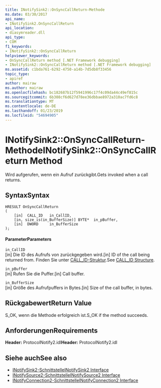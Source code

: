 ```yaml
---
title: INotifySink2::OnSyncCallReturn-Methode
ms.date: 03/30/2017
api_name:
- INotifySink2.OnSyncCallReturn
api_location:
- diasymreader.dll
api_type:
- COM
f1_keywords:
- INotifySink2::OnSyncCallReturn
helpviewer_keywords:
- OnSyncCallReturn method [.NET Framework debugging]
- INotifySink2::OnSyncCallReturn method [.NET Framework debugging]
ms.assetid: c1bda761-6292-4750-a14b-7d5db8f33456
topic_type:
- apiref
author: mairaw
ms.author: mairaw
ms.openlocfilehash: bc182687b12f5941996c17f4c09da44c49ef815c
ms.sourcegitcommit: 6b308cf6d627d78ee36dbbae8972a310ac7fd6c8
ms.translationtype: MT
ms.contentlocale: de-DE
ms.lasthandoff: 01/23/2019
ms.locfileid: "54694905"
---
```

# <a name="inotifysink2onsynccallreturn-method"></a><span data-ttu-id="65131-102">INotifySink2::OnSyncCallReturn-Methode</span><span class="sxs-lookup"><span data-stu-id="65131-102">INotifySink2::OnSyncCallReturn Method</span></span>
<span data-ttu-id="65131-103">Wird aufgerufen, wenn ein Aufruf zurückgibt.</span><span class="sxs-lookup"><span data-stu-id="65131-103">Gets invoked when a call returns.</span></span>  
  
## <a name="syntax"></a><span data-ttu-id="65131-104">Syntax</span><span class="sxs-lookup"><span data-stu-id="65131-104">Syntax</span></span>  
  
```  
HRESULT OnSyncCallReturn  
(  
    [in]  CALL_ID   in_CallID,  
    [in, size_is(in_BufferSize)] BYTE*  in_pBuffer,  
    [in]  DWORD     in_BufferSize  
);  
```  
  
#### <a name="parameters"></a><span data-ttu-id="65131-105">Parameter</span><span class="sxs-lookup"><span data-stu-id="65131-105">Parameters</span></span>  
 `in_CallID`  
 <span data-ttu-id="65131-106">[in] Die ID des Aufrufs von zurückgegeben wird.</span><span class="sxs-lookup"><span data-stu-id="65131-106">[in] ID of the call being returned from.</span></span> <span data-ttu-id="65131-107">Finden Sie unter [CALL_ID-Struktur](../../../../docs/framework/unmanaged-api/diagnostics/call-id-structure.md).</span><span class="sxs-lookup"><span data-stu-id="65131-107">See [CALL_ID Structure](../../../../docs/framework/unmanaged-api/diagnostics/call-id-structure.md).</span></span>  
  
 `in_pBuffer`  
 <span data-ttu-id="65131-108">[in] Rufen Sie die Puffer.</span><span class="sxs-lookup"><span data-stu-id="65131-108">[in] Call buffer.</span></span>  
  
 `in_BufferSize`  
 <span data-ttu-id="65131-109">[in] Größe des Aufrufpuffers in Bytes.</span><span class="sxs-lookup"><span data-stu-id="65131-109">[in] Size of the call buffer, in bytes.</span></span>  
  
## <a name="return-value"></a><span data-ttu-id="65131-110">Rückgabewert</span><span class="sxs-lookup"><span data-stu-id="65131-110">Return Value</span></span>  
 <span data-ttu-id="65131-111">S_OK, wenn die Methode erfolgreich ist.</span><span class="sxs-lookup"><span data-stu-id="65131-111">S_OK if the method succeeds.</span></span>  
  
## <a name="requirements"></a><span data-ttu-id="65131-112">Anforderungen</span><span class="sxs-lookup"><span data-stu-id="65131-112">Requirements</span></span>  
 <span data-ttu-id="65131-113">**Header:** ProtocolNotify2.idl</span><span class="sxs-lookup"><span data-stu-id="65131-113">**Header:** ProtocolNotify2.idl</span></span>  
  
## <a name="see-also"></a><span data-ttu-id="65131-114">Siehe auch</span><span class="sxs-lookup"><span data-stu-id="65131-114">See also</span></span>
- [<span data-ttu-id="65131-115">INotifySink2-Schnittstelle</span><span class="sxs-lookup"><span data-stu-id="65131-115">INotifySink2 Interface</span></span>](../../../../docs/framework/unmanaged-api/diagnostics/inotifysink2-interface.md)
- [<span data-ttu-id="65131-116">INotifySource2-Schnittstelle</span><span class="sxs-lookup"><span data-stu-id="65131-116">INotifySource2 Interface</span></span>](../../../../docs/framework/unmanaged-api/diagnostics/inotifysource2-interface.md)
- [<span data-ttu-id="65131-117">INotifyConnection2-Schnittstelle</span><span class="sxs-lookup"><span data-stu-id="65131-117">INotifyConnection2 Interface</span></span>](../../../../docs/framework/unmanaged-api/diagnostics/inotifyconnection2-interface.md)
